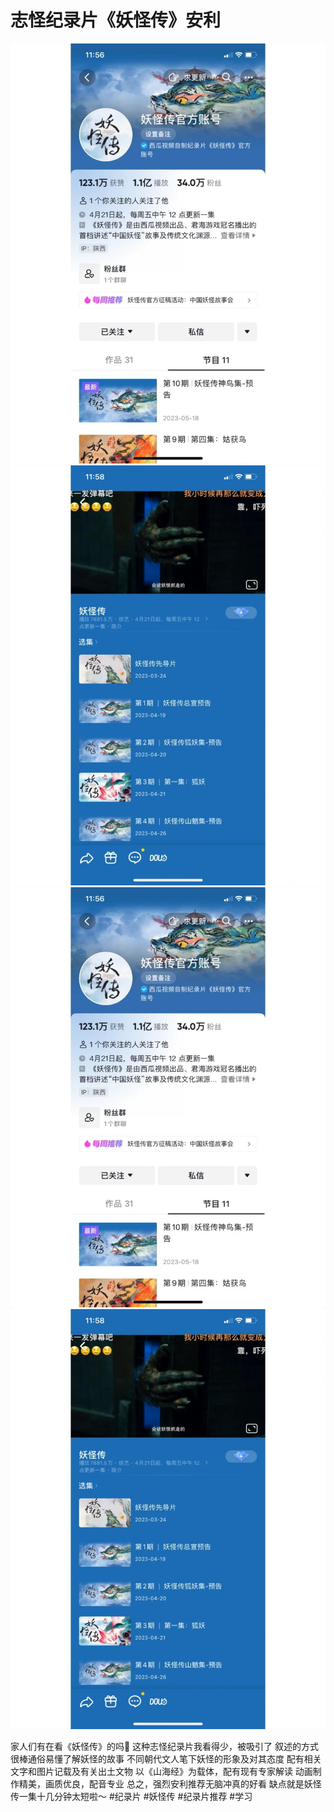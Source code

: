 # 志怪纪录片《妖怪传》安利

![](img/312deee8-3eaa-424e-a97b-c428dd889f75.jpg)
![](img/19b6d486-a8e5-4b49-8001-b56158e95875.jpg)
![](img/e38df369-e603-403c-8c8b-3935fc22b91d.jpg)
![](img/9ecddb12-3d0f-46ee-9fdd-ad0411c53c70.jpg)

家人们有在看《妖怪传》的吗🙋
这种志怪纪录片我看得少，被吸引了
叙述的方式很棒通俗易懂了解妖怪的故事
不同朝代文人笔下妖怪的形象及对其态度
配有相关文字和图片记载及有关出土文物
以《山海经》为载体，配有现有专家解读
动画制作精美，画质优良，配音专业
总之，强烈安利推荐无脑冲真的好看
缺点就是妖怪传一集十几分钟太短啦～
#纪录片 #妖怪传 #纪录片推荐 #学习